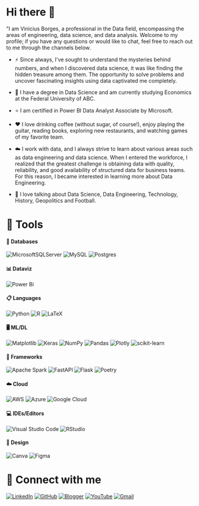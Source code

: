 # Hi there 👋

"I am Vinicius Borges, a professional in the Data field, encompassing the areas of engineering, data science, and data analysis. Welcome to my profile; if you have any questions or would like to chat, feel free to reach out to me through the channels below.

* ⚡ Since always, I've sought to understand the mysteries behind numbers, and when I discovered data science, it was like finding the hidden treasure among them. The opportunity to solve problems and uncover fascinating insights using data captivated me completely.
  
* 📘 I have a degree in Data Science and am currently studying Economics at the Federal University of ABC.
  
* ⭐ I am certified in Power BI Data Analyst Associate by Microsoft.
  
* ❤️ I love drinking coffee (without sugar, of course!), enjoy playing the guitar, reading books, exploring new restaurants, and watching games of my favorite team.
  
* ☁️ I work with data, and I always strive to learn about various areas such as data engineering and data science. When I entered the workforce, I realized that the greatest challenge is obtaining data with quality, reliability, and good availability of structured data for business teams. For this reason, I became interested in learning more about Data Engineering.
  
* 💬 I love talking about Data Science, Data Engineering, Technology, History, Geopolitics and Football.


# 🔧 Tools

#### 💾 Databases
![MicrosoftSQLServer](https://img.shields.io/badge/Microsoft%20SQL%20Server-CC2927?style=for-the-badge&logo=microsoft%20sql%20server&logoColor=white)
![MySQL](https://img.shields.io/badge/mysql-%2300f.svg?style=for-the-badge&logo=mysql&logoColor=white)
![Postgres](https://img.shields.io/badge/postgres-%23316192.svg?style=for-the-badge&logo=postgresql&logoColor=white)


#### 📊 Dataviz
![Power Bi](https://img.shields.io/badge/power_bi-F2C811?style=for-the-badge&logo=powerbi&logoColor=black)


#### 📋 Languages
![Python](https://img.shields.io/badge/python-3670A0?style=for-the-badge&logo=python&logoColor=ffdd54)
![R](https://img.shields.io/badge/r-%23276DC3.svg?style=for-the-badge&logo=r&logoColor=white)
![LaTeX](https://img.shields.io/badge/latex-%23008080.svg?style=for-the-badge&logo=latex&logoColor=white)


#### 🖥️ ML/DL
![Matplotlib](https://img.shields.io/badge/Matplotlib-%23ffffff.svg?style=for-the-badge&logo=Matplotlib&logoColor=black)
![Keras](https://img.shields.io/badge/Keras-%23D00000.svg?style=for-the-badge&logo=Keras&logoColor=white)
![NumPy](https://img.shields.io/badge/numpy-%23013243.svg?style=for-the-badge&logo=numpy&logoColor=white)
![Pandas](https://img.shields.io/badge/pandas-%23150458.svg?style=for-the-badge&logo=pandas&logoColor=white)
![Plotly](https://img.shields.io/badge/Plotly-%233F4F75.svg?style=for-the-badge&logo=plotly&logoColor=white)
![scikit-learn](https://img.shields.io/badge/scikit--learn-%23F7931E.svg?style=for-the-badge&logo=scikit-learn&logoColor=white)


#### 🔨 Frameworks
![Apache Spark](https://img.shields.io/badge/Apache%20Spark-FDEE21?style=flat-square&logo=apachespark&logoColor=black)
![FastAPI](https://img.shields.io/badge/FastAPI-005571?style=for-the-badge&logo=fastapi)
![Flask](https://img.shields.io/badge/flask-%23000.svg?style=for-the-badge&logo=flask&logoColor=white)
![Poetry](https://img.shields.io/badge/Poetry-%233B82F6.svg?style=for-the-badge&logo=poetry&logoColor=0B3D8D)


#### ☁️ Cloud
![AWS](https://img.shields.io/badge/AWS-%23FF9900.svg?style=for-the-badge&logo=amazon-aws&logoColor=white)
![Azure](https://img.shields.io/badge/azure-%230072C6.svg?style=for-the-badge&logo=microsoftazure&logoColor=white)
![Google Cloud](https://img.shields.io/badge/GoogleCloud-%234285F4.svg?style=for-the-badge&logo=google-cloud&logoColor=white)


#### 💻 IDEs/Editors
![Visual Studio Code](https://img.shields.io/badge/Visual%20Studio%20Code-0078d7.svg?style=for-the-badge&logo=visual-studio-code&logoColor=white)
![RStudio](https://img.shields.io/badge/RStudio-4285F4?style=for-the-badge&logo=rstudio&logoColor=white)


#### 💎 Design
![Canva](https://img.shields.io/badge/Canva-%2300C4CC.svg?style=for-the-badge&logo=Canva&logoColor=white)
![Figma](https://img.shields.io/badge/figma-%23F24E1E.svg?style=for-the-badge&logo=figma&logoColor=white)


# 🔗 Connect with me
[![LinkedIn](https://img.shields.io/badge/linkedin-%230077B5.svg?style=for-the-badge&logo=linkedin&logoColor=white)](https://www.linkedin.com/in/viniciusleitedata/)
[![GitHub](https://img.shields.io/badge/github-%23121011.svg?style=for-the-badge&logo=github&logoColor=white)](:https://github.com/vorges-data/)
[![Blogger](https://img.shields.io/badge/Blogger-FF5722?style=for-the-badge&logo=blogger&logoColor=white)](https://vorges.com.br/)
[![YouTube](https://img.shields.io/badge/YouTube-%23FF0000.svg?style=for-the-badge&logo=YouTube&logoColor=white)](https://www.youtube.com/channel/UC2u9mGgrN7-AXvDlTeMRUFw)
[![Gmail](https://img.shields.io/badge/Gmail-D14836?style=for-the-badge&logo=gmail&logoColor=white)](vinicius.jborges36@gmail.com)

